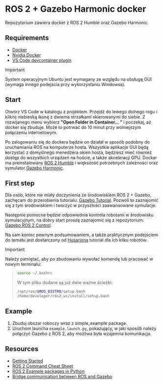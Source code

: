 # ROS 2 + Gazebo Harmonic docker

Repozytorium zawiera docker z ROS 2 Humble oraz Gazebo Harmonic.

## Requirements

- [Docker](https://docs.docker.com/engine/install/ubuntu/)
- [Nvidia Docker](https://docs.nvidia.com/datacenter/cloud-native/container-toolkit/install-guide.html#container-device-interface-cdi-support)
- [VS Code devcontainer plugin](https://code.visualstudio.com/docs/devcontainers/containers#_quick-start-open-an-existing-folder-in-a-container)

> [!IMPORTANT]  
> System operacyjnym Ubuntu jest wymagany ze względu na obsługę GUI (wymaga innego podejścia przy wykorzystaniu Windowsa).

## Start

Otwórz VS Code w katalogu z projektem.
Przejdź do lewego dolnego rogu i kliknij niebieską ikonę z dwiema strzałkami skierowanymi do siebie. Z rozwijanego menu wybierz **"Open Folder in Container... ”** i poczekaj, aż docker się zbuduje. Może to potrwać do 10 minut przy wolniejszym połączeniu internetowym.

Po zalogowaniu się do dockera będzie on działał w sposób podobny do uruchamiania ROS na komputerze hosta. Wszystkie aplikacje GUI będą korzystać z domyślnego menedżera okien hosta, będziesz mieć również dostęp do wszystkich urządzeń na hoście, a także akceleracji GPU.
Docker ma preinstalowany [ROS 2 Humble](https://docs.ros.org/en/humble/Tutorials.html) i większość potrzebnych zależności oraz symulator [Gazebo Harmonic](https://gazebosim.org/docs/harmonic/getstarted/).

## First step

Dla osób, które nie miały doczynienia ze środowiskiem ROS 2 + Gazebo, zachęcam do przerobienia tutorialu: [Gazebo Tutorial](https://gazebosim.org/docs/harmonic/tutorials/). Pozwoli to zaznajomić się z tym środowiskiem i tworzyć w przyszłości zaawansowane symulacje.

Następnie pomocne będzie odpowiednia kontrola robotami w środowisku symulacyjnym, na dobry start proszę zaznajomić się z repozytorium: [Gazebo ROS 2 Control](https://github.com/ros-controls/gz_ros2_control/).

Na sam koniec pewnym podsumowaniem, a także praktycznym podejściem do tematu jest dostarczony od [Husariona](https://husarion.com/tutorials/ros2-tutorials/1-ros2-introduction/) tutorial dla ich kilku robotów.

> [!IMPORTANT] 
Należy pamiętać, aby po zbudowaniu wywołać komendę lub pracować w nowym terminalu:
>
> ```bash
> source ~/.bashrc
> ```
>
> W tym pliku dodane są już dwie ważne ścieżki:
>
> ```bash
> /opt/ros/$ROS_DISTRO/setup.bash
> /home/developer/ros2_ws/install/setup.bash
> ```

## Example
1. Zbuduj obszar roboczy wraz z simple_example package.  
2. Uruchom launcha `example.launch.py`, pokazujący, w jaki sposób należy połączyć Gazebo z ROS 2, aby możliwa była wzajemna komunikacja.


## Resources
* [Getting Started](getting_started.md)
* [ROS 2 Command Cheat Sheet](cheatsheet.md)
* [ROS 2 Example packages in Python](example.md)
* [Bridge communication between ROS and Gazebo](ros_gz_bridge.md)